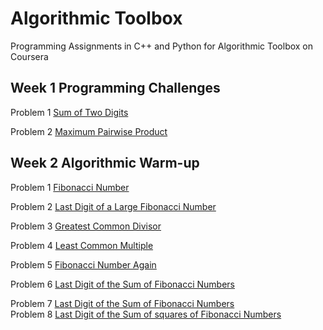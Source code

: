 # Algorithmic Toolbox
Programming Assignments in C++ and Python for Algorithmic Toolbox on Coursera

## Week 1 Programming Challenges
Problem 1 [Sum of Two Digits](https://github.com/Wei-Mao/Assignments-for-Algorithmic-Toolbox/tree/master/week1_programming_challenges/1_sum_of_two_digits)

Problem 2 [Maximum Pairwise Product](https://github.com/Wei-Mao/Assignments-for-Algorithmic-Toolbox/tree/master/week1_programming_challenges/2_maximum_pairwise_product)

## Week 2 Algorithmic Warm-up
Problem 1 [Fibonacci Number](https://github.com/Wei-Mao/Assignments-for-Algorithmic-Toolbox/tree/master/week2_algorithmic_warmup/1_fibonacci_number)

Problem 2 [Last Digit of a Large Fibonacci Number](https://github.com/Wei-Mao/Assignments-for-Algorithmic-Toolbox/tree/master/week2_algorithmic_warmup/2_last_digit_of_fibonacci_number)

Problem 3 [Greatest Common Divisor](https://github.com/Wei-Mao/Assignments-for-Algorithmic-Toolbox/tree/master/week2_algorithmic_warmup/3_greatest_common_divisor)

Problem 4 [Least Common Multiple](https://github.com/Wei-Mao/Assignments-for-Algorithmic-Toolbox/tree/master/week2_algorithmic_warmup/4_least_common_multiple)

Problem 5 [Fibonacci Number Again](https://github.com/Wei-Mao/Assignments-for-Algorithmic-Toolbox/tree/master/week2_algorithmic_warmup/5_fibonacci_number_again)

Problem 6 [Last Digit of the Sum of Fibonacci Numbers](https://github.com/Wei-Mao/Assignments-for-Algorithmic-Toolbox/tree/master/week2_algorithmic_warmup/6_last_digit_of_the_sum_of_fibonacci_numbers)

Problem 7 [Last Digit of the Sum of Fibonacci Numbers](https://github.com/Wei-Mao/Assignments-for-Algorithmic-Toolbox/tree/master/week2_algorithmic_warmup/7_last_digit_of_the_sum_of_fibonacci_numbers_again)</br>
Problem 8 [Last Digit of the Sum of squares of Fibonacci Numbers](https://github.com/Wei-Mao/Assignments-for-Algorithmic-Toolbox/tree/master/week2_algorithmic_warmup/8_last_digit_of_the_sum_of_squares_of_fibonacci_numbers)
